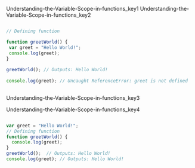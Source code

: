 Understanding-the-Variable-Scope-in-functions_key1
Understanding-the-Variable-Scope-in-functions_key2


```javascript

// Defining function

function greetWorld() {
 var greet = "Hello World!";
 console.log(greet);
}
 
greetWorld(); // Outputs: Hello World!
 
console.log(greet); // Uncaught ReferenceError: greet is not defined
 

```

Understanding-the-Variable-Scope-in-functions_key3

 
Understanding-the-Variable-Scope-in-functions_key4


```javascript

var greet = "Hello World!";
// Defining function
function greetWorld() {
  console.log(greet);
}
greetWorld();  // Outputs: Hello World!
console.log(greet); // Outputs: Hello World!

```